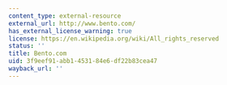 ```yaml
---
content_type: external-resource
external_url: http://www.bento.com/
has_external_license_warning: true
license: https://en.wikipedia.org/wiki/All_rights_reserved
status: ''
title: Bento.com
uid: 3f9eef91-abb1-4531-84e6-df22b83cea47
wayback_url: ''
---
```

